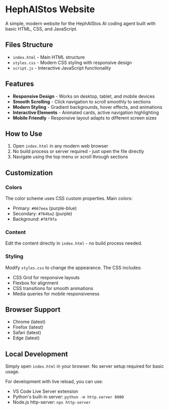 # HephAIStos Website

A simple, modern website for the HephAIStos AI coding agent built with basic HTML, CSS, and JavaScript.

## Files Structure

- `index.html` - Main HTML structure
- `styles.css` - Modern CSS styling with responsive design
- `script.js` - Interactive JavaScript functionality

## Features

- **Responsive Design** - Works on desktop, tablet, and mobile devices
- **Smooth Scrolling** - Click navigation to scroll smoothly to sections
- **Modern Styling** - Gradient backgrounds, hover effects, and animations
- **Interactive Elements** - Animated cards, active navigation highlighting
- **Mobile Friendly** - Responsive layout adapts to different screen sizes

## How to Use

1. Open `index.html` in any modern web browser
2. No build process or server required - just open the file directly
3. Navigate using the top menu or scroll through sections

## Customization

### Colors
The color scheme uses CSS custom properties. Main colors:
- Primary: `#667eea` (purple-blue)
- Secondary: `#764ba2` (purple)
- Background: `#f8f9fa`

### Content
Edit the content directly in `index.html` - no build process needed.

### Styling
Modify `styles.css` to change the appearance. The CSS includes:
- CSS Grid for responsive layouts
- Flexbox for alignment
- CSS transitions for smooth animations
- Media queries for mobile responsiveness

## Browser Support

- Chrome (latest)
- Firefox (latest)
- Safari (latest)
- Edge (latest)

## Local Development

Simply open `index.html` in your browser. No server setup required for basic usage.

For development with live reload, you can use:
- VS Code Live Server extension
- Python's built-in server: `python -m http.server 8000`
- Node.js http-server: `npx http-server`